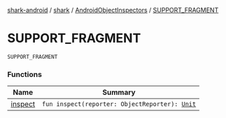 [shark-android](../../../index.md) / [shark](../../index.md) / [AndroidObjectInspectors](../index.md) / [SUPPORT_FRAGMENT](./index.md)

# SUPPORT_FRAGMENT

`SUPPORT_FRAGMENT`

### Functions

| Name | Summary |
|---|---|
| [inspect](inspect.md) | `fun inspect(reporter: ObjectReporter): `[`Unit`](https://kotlinlang.org/api/latest/jvm/stdlib/kotlin/-unit/index.html) |
